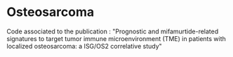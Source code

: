 # Osteosarcoma
Code associated to the publication : "Prognostic and mifamurtide-related signatures to target tumor immune microenvironment (TME) in patients with localized osteosarcoma: a ISG/OS2 correlative study"
